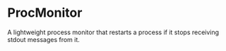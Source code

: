 # ProcMonitor
A lightweight process monitor that restarts a process if it stops receiving stdout messages from it.
